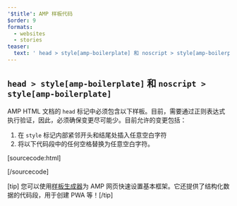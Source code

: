 ```yaml
---
'$title': AMP 样板代码
$order: 9
formats:
  - websites
  - stories
teaser:
  text: ' head > style[amp-boilerplate] 和 noscript > style[amp-boilerplate]'
---
```


<!--
This file is imported from https://github.com/ampproject/amphtml/blob/master/spec/amp-boilerplate.md.
Please do not change this file.
If you have found a bug or an issue please
have a look and request a pull request there.
-->

<!---
Copyright 2015 The AMP HTML Authors. All Rights Reserved.

Licensed under the Apache License, Version 2.0 (the "License");
you may not use this file except in compliance with the License.
You may obtain a copy of the License at

      http://www.apache.org/licenses/LICENSE-2.0

Unless required by applicable law or agreed to in writing, software
distributed under the License is distributed on an "AS-IS" BASIS,
WITHOUT WARRANTIES OR CONDITIONS OF ANY KIND, either express or implied.
See the License for the specific language governing permissions and
limitations under the License.
-->

## `head > style[amp-boilerplate]` 和 `noscript > style[amp-boilerplate]` <a name="head--styleamp-boilerplate-and-noscript--styleamp-boilerplate"></a>

AMP HTML 文档的 `head` 标记中必须包含以下样板。目前，需要通过正则表达式执行验证，因此，必须确保变更尽可能少。目前允许的变更包括：

1. 在 `style` 标记内部紧邻开头和结尾处插入任意空白字符
2. 将以下代码段中的任何空格替换为任意空白字符。

<!-- prettier-ignore-start -->

[sourcecode:html]
<style amp-boilerplate>body{-webkit-animation:-amp-start 8s steps(1,end) 0s 1 normal both;-moz-animation:-amp-start 8s steps(1,end) 0s 1 normal both;-ms-animation:-amp-start 8s steps(1,end) 0s 1 normal both;animation:-amp-start 8s steps(1,end) 0s 1 normal both}@-webkit-keyframes -amp-start{from{visibility:hidden}to{visibility:visible}}@-moz-keyframes -amp-start{from{visibility:hidden}to{visibility:visible}}@-ms-keyframes -amp-start{from{visibility:hidden}to{visibility:visible}}@-o-keyframes -amp-start{from{visibility:hidden}to{visibility:visible}}@keyframes -amp-start{from{visibility:hidden}to{visibility:visible}}</style><noscript><style amp-boilerplate>body{-webkit-animation:none;-moz-animation:none;-ms-animation:none;animation:none}</style></noscript>
[/sourcecode]

<!-- prettier-ignore-end -->

[tip] 您可以使用[样板生成器](https://amp.dev/boilerplate)为 AMP 网页快速设置基本框架。它还提供了结构化数据的代码段，用于创建 PWA 等！[/tip]
